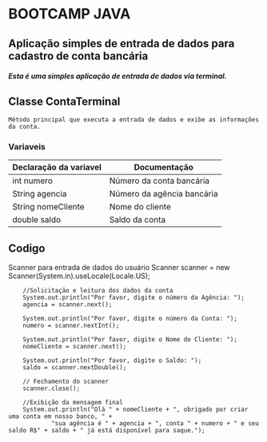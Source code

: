 
# BOOTCAMP JAVA 
## Aplicação simples de entrada de dados para cadastro de conta bancária

##### Esta é uma simples aplicação de entrada de dados via terminal.

## Classe ContaTerminal
    Método principal que executa a entrada de dados e exibe as informações da conta.

### Variaveis

|Declaração da variavel | Documentação |
|------------|--------------------------| 
|int numero | Número da conta bancária |
|String agencia|Número da agência bancária|
|String nomeCliente|Nome do cliente|
|double saldo|Saldo da conta|


## Codigo
Scanner para entrada de dados do usuário
Scanner scanner = new Scanner(System.in).useLocale(Locale.US);

        //Solicitação e leitura dos dados da conta
        System.out.println("Por favor, digite o número da Agência: ");
        agencia = scanner.next();

        System.out.println("Por favor, digite o número da Conta: ");
        numero = scanner.nextInt();

        System.out.println("Por favor, digite o Nome do Cliente: ");
        nomeCliente = scanner.next();

        System.out.println("Por favor, digite o Saldo: ");
        saldo = scanner.nextDouble();

        // Fechamento do scanner
        scanner.close();

        //Exibição da mensagem final
        System.out.println("Olá " + nomeCliente + ", obrigado por criar uma conta em nosso banco, " +
                "sua agência é " + agencia + ", conta " + numero + " e seu saldo R$" + saldo + " já está disponível para saque.");
  
  

